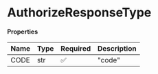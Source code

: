 # AuthorizeResponseType

**Properties**

| Name | Type | Required | Description |
| :--- | :--- | :------- | :---------- |
| CODE | str  | ✅       | "code"      |

<!-- This file was generated by liblab | https://liblab.com/ -->
